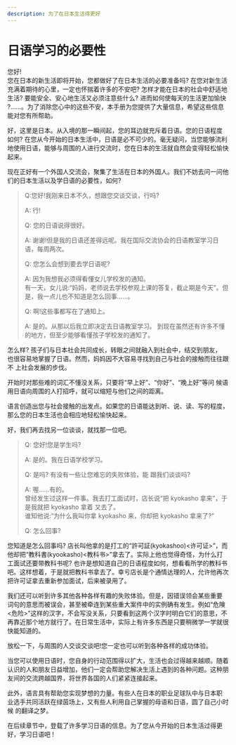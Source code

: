```yaml
---
description: 为了在日本生活得更好
---
```


# 日语学习的必要性

您好!\
您在日本的新生活即将开始，您都做好了在日本生活的必要准备吗? 在您对新生活充满着期待的心里，一定也怀揣着许多的不安吧? 怎样才能在日本的社会中舒适地生活? 要能安全、安心地生活又必须注意些什么? 进而如何使每天的生活更加愉快 ?......。为了消除您心中的这些不安，本手册为您提供了大量信息，希望这些信息能对您有所帮助。

好，这里是日本。从入境的那一瞬间起，您的耳边就充斥着日语。您的日语程度 如何? 在您从今开始的日本生活中，日语是必不可少的。毫无疑问，当您能够流利地使用日语，能够与周围的人进行交流时，您在日本的生活就自然会变得轻松愉快起来。

现在正好有一个外国人交流会，聚集了生活在日本的外国人。我们不妨去问一问他们的日本生活以及学日语的必要性，如何?

> Q:您好!我刚来日本不久，想跟您交谈交谈，行吗?
>
> A: 行!
>
> Q: 您的日语说得很好。
>
> A: 谢谢!但是我的日语还差得远呢。我在国际交流协会的日语教室学习日语，每周两次。
>
> Q: 您怎么会想到要去学日语呢?
>
> A: 因为我想我必须得看懂女儿学校发的通知。\
> 有一天，女儿说:“妈妈，老师说去学校参观上课的答复，截止期是今天”。但是，我一点儿也不知道是怎么回事......。
>
> Q: 啊!这些事都写在了通知上。
>
> A: 是的。从那以后我立即决定去日语教室学习。 到现在虽然还有许多不懂的地方，但至少能够看懂孩子学校发的通知了。

怎么样? 孩子们与日本社会共同成长，转眼之间就融入到社会中，结交到朋友， 也很容易地掌握了日语。然而，妈妈因不大容易寻找到自己与社会的接触而往往跟不 上社会发展的步伐。

开始时对那些难的词汇不懂没关系，只要将“早上好”、“你好”、“晚上好”等问 候语用日语向周围的人打招呼，就可以缩短与他们之间的距离。

语言创造出您与社会接触的出发点。如果您的日语能达到听、说、读、写的程度， 那么您的日本生活也会相应地轻松愉快起来。

好，我们再去找另一位谈谈，就找那一位吧。

> Q: 您好!您是学生吗?
>
> A: 是的。我在日语学校学习。
>
> Q: 是吗? 有没有一些让您难忘的失败体验，能 跟我们谈谈吗?
>
> A: 喔......有的。\
> 曾经发生过这样一件事。我去打工面试时，店长说“把 kyokasho 拿来”，于是我就把 kyokasho 拿着 又去了。\
> 谁知他说:“为什么我叫你拿 kyokasho 来，你却把 kyokasho 拿来了?”
>
> Q: 怎么回事?

您知道是怎么回事吗? 店长叫他拿的是打工的“許可証(kyokashoo)<许可证>”，而他却把“教科書(kyookasho)<教科书>”拿去了。实际上他也觉得奇怪，为什么打工面试还要带教科书呢? 也许是想知道自己的日语程度如何，想看看所学的教科书吧。这样想着，于是就把教科书拿去了。幸亏店长是个通情达理的人，允许他再次把许可证拿去重新参加面试，后来被录用了。

我们还可以听到许多其他各种各样有趣的失败体验。但是，因错误领会某些重要 词句的意思而被误会，甚至被牵连到某些重大案件中的实例确有发生。例如“危険 <危险>”这样的汉字，不会写没关系，只要看到这两个汉字时明白它们的意思，不再靠近那个地方就行了。在日常生活中，实际上有许多东西是只要稍微学一学就很快能知道的。

放松一下，与周围的人交谈交谈吧!您一定也可以听到各种各样的成功体验。

当您可以使用日语时，您自身的行动范围得以扩大，生活也会过得越来越顺。随着认识的人和朋友日益增加，他们一定会帮助您解决生活上遇到的各种问题。这种朋友间的交流跨越国界，将世界各国的人们紧紧连接起来。

此外，语言具有帮助您实现梦想的力量。有些人在日本的职业足球队中与日本职 业选手共同活跃在绿茵场上，又有些人利用自己掌握的母语和日语，圆了自己小时候 的翻译之梦。

在后续章节中，登载了许多学习日语的信息。为了您从今开始的日本生活过得更好，学习日语吧 !
